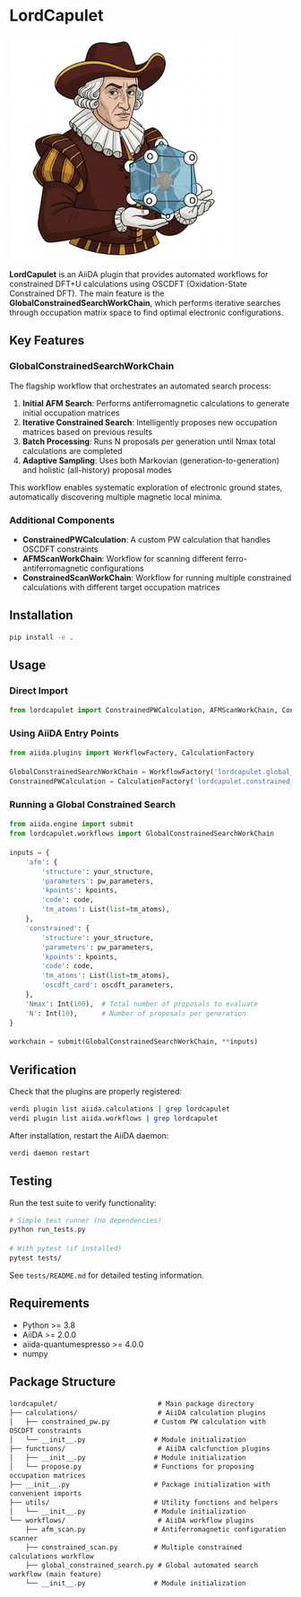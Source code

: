 # LordCapulet

<img src="LordCapulet.png" alt="LordCapulet" width="400">

**LordCapulet** is an AiiDA plugin that provides automated workflows for constrained DFT+U calculations using OSCDFT (Oxidation-State Constrained DFT). The main feature is the **GlobalConstrainedSearchWorkChain**, which performs iterative searches through occupation matrix space to find optimal electronic configurations.

## Key Features

### GlobalConstrainedSearchWorkChain
The flagship workflow that orchestrates an automated search process:

1. **Initial AFM Search**: Performs antiferromagnetic calculations to generate initial occupation matrices
2. **Iterative Constrained Search**: Intelligently proposes new occupation matrices based on previous results
3. **Batch Processing**: Runs N proposals per generation until Nmax total calculations are completed
4. **Adaptive Sampling**: Uses both Markovian (generation-to-generation) and holistic (all-history) proposal modes

This workflow enables systematic exploration of electronic ground states, automatically discovering multiple magnetic local minima.

### Additional Components

- **ConstrainedPWCalculation**: A custom PW calculation that handles OSCDFT constraints
- **AFMScanWorkChain**: Workflow for scanning different ferro-antiferromagnetic configurations
- **ConstrainedScanWorkChain**: Workflow for running multiple constrained calculations with different target occupation matrices

## Installation

```bash
pip install -e .
```

## Usage

### Direct Import
```python
from lordcapulet import ConstrainedPWCalculation, AFMScanWorkChain, ConstrainedScanWorkChain, GlobalConstrainedSearchWorkChain
```

### Using AiiDA Entry Points
```python
from aiida.plugins import WorkflowFactory, CalculationFactory

GlobalConstrainedSearchWorkChain = WorkflowFactory('lordcapulet.global_constrained_search')
ConstrainedPWCalculation = CalculationFactory('lordcapulet.constrained_pw')
```

### Running a Global Constrained Search
```python
from aiida.engine import submit
from lordcapulet.workflows import GlobalConstrainedSearchWorkChain

inputs = {
    'afm': {
        'structure': your_structure,
        'parameters': pw_parameters,
        'kpoints': kpoints,
        'code': code,
        'tm_atoms': List(list=tm_atoms),
    },
    'constrained': {
        'structure': your_structure,
        'parameters': pw_parameters,
        'kpoints': kpoints,
        'code': code,
        'tm_atoms': List(list=tm_atoms),
        'oscdft_card': oscdft_parameters,
    },
    'Nmax': Int(100),  # Total number of proposals to evaluate
    'N': Int(10),      # Number of proposals per generation
}

workchain = submit(GlobalConstrainedSearchWorkChain, **inputs)
```

## Verification

Check that the plugins are properly registered:
```bash
verdi plugin list aiida.calculations | grep lordcapulet
verdi plugin list aiida.workflows | grep lordcapulet
```

After installation, restart the AiiDA daemon:
```bash
verdi daemon restart
```

## Testing

Run the test suite to verify functionality:

```bash
# Simple test runner (no dependencies)
python run_tests.py

# With pytest (if installed)
pytest tests/
```

See `tests/README.md` for detailed testing information.

## Requirements

- Python >= 3.8
- AiiDA >= 2.0.0
- aiida-quantumespresso >= 4.0.0
- numpy

## Package Structure

```
lordcapulet/                         # Main package directory
├── calculations/                    # AiiDA calculation plugins
│   ├── constrained_pw.py           # Custom PW calculation with OSCDFT constraints
│   └── __init__.py                 # Module initialization
├── functions/                       # AiiDA calcfunction plugins
│   ├── __init__.py                 # Module initialization
│   └── propose.py                  # Functions for proposing occupation matrices
├── __init__.py                     # Package initialization with convenient imports
├── utils/                          # Utility functions and helpers
│   └── __init__.py                 # Module initialization
└── workflows/                       # AiiDA workflow plugins
    ├── afm_scan.py                 # Antiferromagnetic configuration scanner
    ├── constrained_scan.py         # Multiple constrained calculations workflow
    ├── global_constrained_search.py # Global automated search workflow (main feature)
    └── __init__.py                 # Module initialization
```
